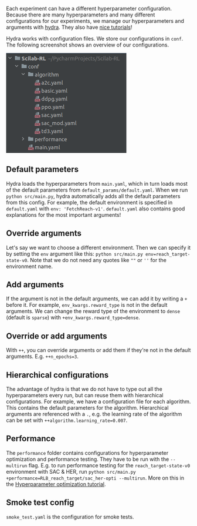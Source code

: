 Each experiment can have a different hyperparameter configuration. Because there are many hyperparameters and many different configurations for our experiments, we manage our hyperparameters and arguments with [hydra](https://hydra.cc/). They also have [nice tutorials](https://hydra.cc/docs/tutorials/intro/)!

Hydra works with configuration files. We store our configurations in `conf`. The following screenshot shows an overview of our configurations.

![image](uploads/0991a38dfd18236520ef1bfa5af537cc/image.png)

## Default parameters
Hydra loads the hyperparameters from `main.yaml`, which in turn loads most of the default parameters from `default_params/default.yaml`. When we run `python src/main.py`, hydra automatically adds all the default parameters from this config. For example, the default environment is specified in `default.yaml` with `env: 'FetchReach-v1'`. `default.yaml` also contains good explanations for the most important arguments!

## Override arguments
Let's say we want to choose a different environment. Then we can specify it by setting the `env` argument like this: `python src/main.py env=reach_target-state-v0`. Note that we do not need any quotes like `""` or `''` for the environment name.

## Add arguments
If the argument is not in the default arguments, we can add it by writing a `+` before it. For example, `env_kwargs.reward_type` is not in the default arguments. We can change the reward type of the environment to `dense` (default is `sparse`) with `+env_kwargs.reward_type=dense`.

## Override or add arguments
With `++`, you can override arguments or add them if they're not in the default arguments. E.g. `++n_epochs=3`.

## Hierarchical configurations
The advantage of hydra is that we do not have to type out all the hyperparameters every run, but can reuse them with hierarchical configurations. For example, we have a configuration file for each algorithm. This contains the default parameters for the algorithm. Hierarchical arguments are referenced with a `.`, e.g. the learning rate of the algorithm can be set with `++algorithm.learning_rate=0.007`.

## Performance
The `performance` folder contains configurations for hyperparameter optimization and performance testing. They have to be run with the `--multirun` flag. E.g. to run performance testing for the `reach_target-state-v0` environment with SAC & HER, run `python src/main.py +performance=RLB_reach_target/sac_her-opti --multirun`. More on this in the [Hyperparameter optimization tutorial](Perform-hyperparameter-optimization).

## Smoke test config
`smoke_test.yaml` is the configuration for smoke tests.
